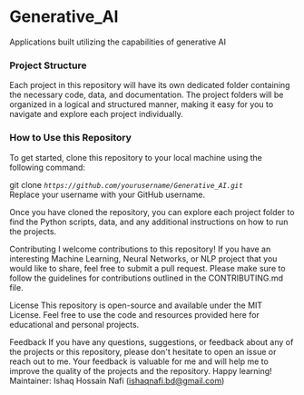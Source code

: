 # Generative_AI
Applications built utilizing the capabilities of generative AI

### Project Structure
Each project in this repository will have its own dedicated folder containing the necessary code, data, and documentation. The project folders will be organized in a logical and structured manner, making it easy for you to navigate and explore each project individually.

### How to Use this Repository
To get started, clone this repository to your local machine using the following command:

git clone *`https://github.com/yourusername/Generative_AI.git`* <br/>Replace your username with your GitHub username.

Once you have cloned the repository, you can explore each project folder to find the Python scripts, data, and any additional instructions on how to run the projects.

Contributing
I welcome contributions to this repository! If you have an interesting Machine Learning, Neural Networks, or NLP project that you would like to share, feel free to submit a pull request. Please make sure to follow the guidelines for contributions outlined in the CONTRIBUTING.md file.

License
This repository is open-source and available under the MIT License. Feel free to use the code and resources provided here for educational and personal projects.

Feedback
If you have any questions, suggestions, or feedback about any of the projects or this repository, please don't hesitate to open an issue or reach out to me. Your feedback is valuable for me and will help me to improve the quality of the projects and the repository.
Happy learning!
Maintainer: Ishaq Hossain Nafi (ishaqnafi.bd@gmail.com)
